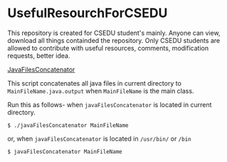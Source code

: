 # UsefulResourchForCSEDU

This repository is created for CSEDU student's mainly. Anyone can view, download all things containded the repository. Only
CSEDU students are allowed to contribute with useful resources, comments, modification requests, better idea.


[JavaFilesConcatenator](./javaFilesConcatenator)

This script concatenates all java files in current directory to ```MainFileName.java.output``` when ```MainFileName``` is the main class.


Run this as follows-
when ```javaFilesConcatenator``` is located in current directory.
```
$ ./javaFilesConcatenator MainFileName
```
or,
when ```javaFilesConcatenator``` is located in ```/usr/bin/```  or ```/bin```
```
$ javaFilesConcatenator MainFileName
``` 
